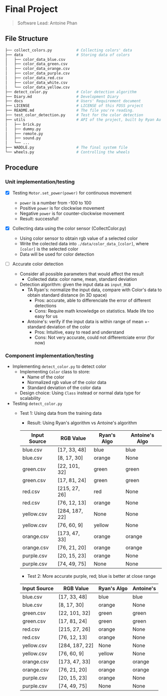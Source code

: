 # Final Project
> Software Lead: Antoine Phan

## File Structure
```bash
├── collect_colors.py           # Collecting colors' data
├── data                        # Storing data of colors
│   ├── color_data_blue.csv
│   ├── color_data_green.csv
│   ├── color_data_orange.csv
│   ├── color_data_purple.csv
│   ├── color_data_red.csv
│   ├── color_data_white.csv
│   └── color_data_yellow.csv
├── detect_color.py             # Color detection algorithm
├── Diary.md                    # Development Diary
├── docs                        # Users' Requirement document
├── LICENSE                     # LICENSE of this FOSS project
├── README.md                   # The file you're reading.
├── test_color_detection.py     # Test for the color detection
├── utils                       # API of the project, built by Ryan Au
│   ├── brick.py
│   ├── dummy.py
│   ├── remote.py
│   ├── sound.py
│   └── ...
├── WADDLE.py                   # The final system file
└── wheels.py                   # Controlling the wheels
```

## Procedure
### Unit implementation/testing
- [x] Testing `Motor.set_power(power)` for continuous movement
	- `power` is a number from -100 to 100
	- Positive `power` is for clockwise movement
	- Negative `power` is for counter-clockwise movement
	- Result: successful!

- [x] Collecting data using the color sensor (CollectColor.py)
	- Using color sensor to obtain rgb value of a selected color
	- Write the colected data into `./data/color_data_[color]`, where `[color]` is the selected color
	- Data will be used for color detection
- [ ] Accurate color detection
	- Consider all possible parameters that would affect the result
		- Collected data: color name, mean, standard deviation
	- Detection algorithm: given the input data as `input_RGB`
		- TA Ryan's: normalize the input data, compare with Color's data to obtain standard distance (in 3D space)
			- Pros: accurate, able to differenciate the error of different detections
			- Cons: Require math knowledge on statistics. Made life too easy for us
		- Antoine's: verify if the input data is within range of mean +- standard deviation of the color
			- Pros: Intuitive, easy to read and understand
			- Cons: Not very accurate, could not differentciate error (for now)

### Component implementation/testing
- Implementing `detect_color.py` to detect color
    - Implementing `Color` class to store:
      - Name of the color
      - Normalized rgb value of the color data
      - Standard deviation of the color data
    - Design choice: Using `Class` instead or normal data type for scalability
- Testing `detect_color.py`
	-  Test 1: Using data from the training data
		- Result: Using Ryan's algorithm vs Antoine's algorithm

		| Input Source | RGB Value | Ryan's Algo | Antoine's Algo|
		|---------------|-----------|---------|-------|
		|blue.csv 	| [17, 33, 48] 	| blue 	| blue |
		|blue.csv 	| [8, 17, 30] 	| orange 	| None |
		|green.csv 	| [22, 101, 32] 	| green 	| green |
		|green.csv 	| [17, 81, 24] 	| green 	| green |
		|red.csv 	| [215, 27, 26] 	| red 	| None |
		|red.csv 	| [76, 12, 13] 	| orange 	| None |
		|yellow.csv 	| [284, 187, 22] 	| None 	| None |
		|yellow.csv 	| [76, 60, 9] 	| yellow 	| None |
		|orange.csv 	| [173, 47, 33] 	| orange 	| orange |
		|orange.csv 	| [76, 21, 20] 	| orange 	| orange |
		|purple.csv 	| [20, 15, 23] 	| orange 	| None |
		|purple.csv 	| [74, 49, 75] 	| None 	| None |

		- Test 2: More accurate purple, red; blue is better at close range

		| Input Source | RGB Value | Ryan's Algo | Antoine's |
		|---------------|-----------|---------|-------|
		|blue.csv       | [17, 33, 48]  | blue  | blue |
		|blue.csv       | [8, 17, 30]   | orange        | None |
		|green.csv      | [22, 101, 32]         | green         | green |
		|green.csv      | [17, 81, 24]  | green         | green |
		|red.csv        | [215, 27, 26]         | orange        | None |
		|red.csv        | [76, 12, 13]  | orange        | None |
		|yellow.csv     | [284, 187, 22]        | None  | None |
		|yellow.csv     | [76, 60, 9]   | yellow        | None |
		|orange.csv     | [173, 47, 33]         | orange        | orange |
		|orange.csv     | [76, 21, 20]  | orange        | orange |
		|purple.csv     | [20, 15, 23]  | orange        | None |
		|purple.csv     | [74, 49, 75]  | None  | None |






